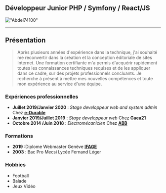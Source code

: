 ## __Développeur Junior PHP / Symfony / React/JS__
!["Abdel74100"](https://avatars3.githubusercontent.com/u/47521027?s=460&v=4")

___
## Présentation

>Après plusieurs années d'expérience dans la technique, j'ai souhaité me
reconvertir dans la création et la conception éditoriale de sites Internet. Une formation certifiante m'a permis d'acquérir rapidement toutes les connaissances techniques requises et de les appliquer dans ce cadre, sur des projets professionnels concluants. Je recherche à présent à mettre mes nouvelles compétences et toute mon expérience au service d'une équipe.
### Expériences professionnelles
 - **Juillet 2019/Janvier 2020** : _Stage developpeur web and system admin_ Chez [**e-Durable**](https://e-durable.ch)
  - **Janvier 2019/Juillet 2019** : _Stage developpeur web_ Chez [**Gaea21**](https://gaea21.org)
  - **Octobre 2014 /Juin 2018** : _Electromécanicien_ Chez [**ABB**](https://abb.com)
### Formations
* **2019** :Diplome Webmaster Genève [**IFAGE**](https://ifage.ch)
* **2003** : Bac Pro Mecsi Lycée Fernand Léger 
### Hobbies

  - Football
  - Balade
  - Jeux Vidéo
